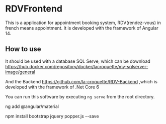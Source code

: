 # RDVFrontend

This is a application for appointment booking system, RDV(rendez-vous) in french means appointment. It is developed with the framework of Angular 14.

## How to use

It should be used with a database SQL Serve, which can be download https://hub.docker.com/repository/docker/lacroquette/my-sqlserver-image/general

And the Backend https://github.com/la-croquette/RDV-Backend ,which is developed with the framework of .Net Core 6

You can run this software by executing `ng serve` from the root directory.

ng add @angular/material

npm install bootstrap jquery popper.js --save